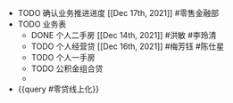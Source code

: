 - TODO 确认业务推进进度 [[Dec 17th, 2021]] #零售金融部
- TODO 业务表
	- DONE 个人二手房 [[Dec 14th, 2021]] #洪敏 #李玲清
	- TODO 个人经营贷 [[Dec 16th, 2021]] #梅芳钰 #陈仕星
	- TODO 个人一手房
	- TODO 公积金组合贷
	-
- {{query #零贷线上化}}